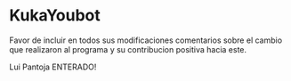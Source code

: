 # KukaYoubot
Favor de incluir en todos sus modificaciones comentarios sobre el cambio que realizaron al programa y su contribucion
positiva hacia este.

Lui Pantoja ENTERADO!
